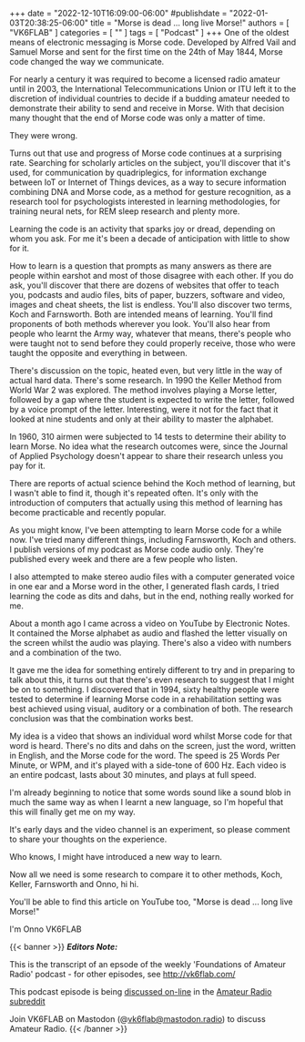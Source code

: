 +++
date = "2022-12-10T16:09:00-06:00"
#publishdate = "2022-01-03T20:38:25-06:00"
title = "Morse is dead ... long live Morse!"
authors = [ "VK6FLAB" ]
categories = [ "" ]
tags = [ "Podcast" ]
+++
One of the oldest means of electronic messaging is Morse code. Developed by
Alfred Vail and Samuel Morse and sent for the first time on the 24th of May
1844, Morse code changed the way we communicate.

For nearly a century it was required to become a licensed radio amateur until
in 2003, the International Telecommunications Union or ITU left it to the
discretion of individual countries to decide if a budding amateur needed to
demonstrate their ability to send and receive in Morse. With that decision
many thought that the end of Morse code was only a matter of time.

They were wrong.
<!--more-->

Turns out that use and progress of Morse code continues at a surprising rate.
Searching for scholarly articles on the subject, you'll discover that it's
used, for communication by quadriplegics, for information exchange between IoT
or Internet of Things devices, as a way to secure information combining DNA
and Morse code, as a method for gesture recognition, as a research tool for
psychologists interested in learning methodologies, for training neural nets,
for REM sleep research and plenty more.

Learning the code is an activity that sparks joy or dread, depending on whom
you ask. For me it's been a decade of anticipation with little to show for it.

How to learn is a question that prompts as many answers as there are people
within earshot and most of those disagree with each other. If you do ask,
you'll discover that there are dozens of websites that offer to teach you,
podcasts and audio files, bits of paper, buzzers, software and video, images
and cheat sheets, the list is endless. You'll also discover two terms, Koch
and Farnsworth. Both are intended means of learning. You'll find proponents of
both methods wherever you look. You'll also hear from people who learnt the
Army way, whatever that means, there's people who were taught not to send
before they could properly receive, those who were taught the opposite and
everything in between.

There's discussion on the topic, heated even, but very little in the way of
actual hard data. There's some research. In 1990 the Keller Method from World
War 2 was explored. The method involves playing a Morse letter, followed by a
gap where the student is expected to write the letter, followed by a voice
prompt of the letter. Interesting, were it not for the fact that it looked at
nine students and only at their ability to master the alphabet.

In 1960, 310 airmen were subjected to 14 tests to determine their ability to
learn Morse. No idea what the research outcomes were, since the Journal of
Applied Psychology doesn't appear to share their research unless you pay for
it.

There are reports of actual science behind the Koch method of learning, but I
wasn't able to find it, though it's repeated often. It's only with the
introduction of computers that actually using this method of learning has
become practicable and recently popular.

As you might know, I've been attempting to learn Morse code for a while now.
I've tried many different things, including Farnsworth, Koch and others. I
publish versions of my podcast as Morse code audio only. They're published
every week and there are a few people who listen.

I also attempted to make stereo audio files with a computer generated voice in
one ear and a Morse word in the other, I generated flash cards, I tried
learning the code as dits and dahs, but in the end, nothing really worked for
me.

About a month ago I came across a video on YouTube by Electronic Notes. It
contained the Morse alphabet as audio and flashed the letter visually on the
screen whilst the audio was playing. There's also a video with numbers and a
combination of the two.

It gave me the idea for something entirely different to try and in preparing
to talk about this, it turns out that there's even research to suggest that I
might be on to something. I discovered that in 1994, sixty healthy people were
tested to determine if learning Morse code in a rehabilitation setting was
best achieved using visual, auditory or a combination of both. The research
conclusion was that the combination works best.

My idea is a video that shows an individual word whilst Morse code for that
word is heard. There's no dits and dahs on the screen, just the word, written
in English, and the Morse code for the word. The speed is 25 Words Per Minute,
or WPM, and it's played with a side-tone of 600 Hz. Each video is an entire
podcast, lasts about 30 minutes, and plays at full speed.

I'm already beginning to notice that some words sound like a sound blob in
much the same way as when I learnt a new language, so I'm hopeful that this
will finally get me on my way.

It's early days and the video channel is an experiment, so please comment to
share your thoughts on the experience.

Who knows, I might have introduced a new way to learn.

Now all we need is some research to compare it to other methods, Koch, Keller,
Farnsworth and Onno, hi hi.

You'll be able to find this article on YouTube too, "Morse is dead ... long
live Morse!"

I'm Onno VK6FLAB

{{< banner >}}
***Editors Note:***

This is the transcript of an epsode of the weekly 'Foundations of
Amateur Radio' podcast - for other episodes, see http://vk6flab.com/

This podcast episode is being
[discussed on-line](https://www.reddit.com/r/amateurradio/comments/zhegph/oc_morse_is_dead_long_live_morse/)
in the
[Amateur Radio subreddit](https://www.reddit.com/r/amateurradio/)

Join VK6FLAB on Mastodon (@vk6flab@mastodon.radio) to discuss Amateur Radio.
{{< /banner >}}
